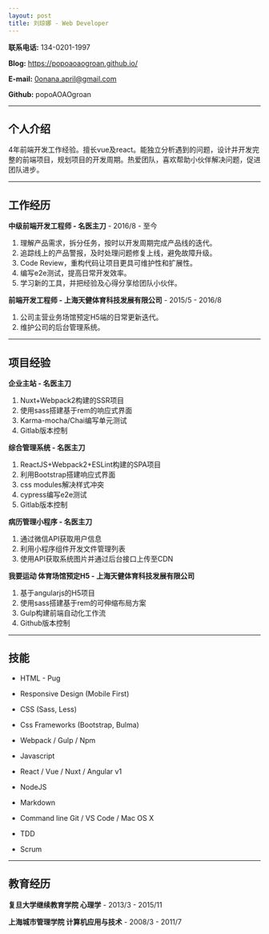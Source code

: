 ```yaml
---
layout: post
title: 刘琼娜 - Web Developer
---
```


 

**联系电话:** 134-0201-1997

 

**Blog:** https://popoaoaogroan.github.io/

 

**E-mail:** 0onana.april@gmail.com

 

**Github:** popoAOAOgroan

 



---

## 个人介绍

4年前端开发工作经验。擅长vue及react。能独立分析遇到的问题，设计并开发完整的前端项目，规划项目的开发周期。热爱团队，喜欢帮助小伙伴解决问题，促进团队进步。

 ---

## 工作经历

 

**中级前端开发工程师 - 名医主刀** - 2016/8 - 至今



1. 理解产品需求，拆分任务，按时以开发周期完成产品线的迭代。
2. 追踪线上的产品警报，及时处理问题修复上线，避免故障升级。
3. Code Review，重构代码让项目更具可维护性和扩展性。
4. 编写e2e测试，提高日常开发效率。
5. 学习新的工具，并把经验及心得分享给团队小伙伴。

 

**前端开发工程师 - 上海天健体育科技发展有限公司** - 2015/5 -  2016/8



1. 公司主营业务场馆预定H5端的日常更新迭代。
2. 维护公司的后台管理系统。



---

## 项目经验

**企业主站 - 名医主刀**
1. Nuxt+Webpack2构建的SSR项目
2. 使用sass搭建基于rem的响应式界面
2. Karma-mocha/Chai编写单元测试
5. Gitlab版本控制


**综合管理系统 - 名医主刀**
1. ReactJS+Webpack2+ESLint构建的SPA项目
2. 利用Bootstrap搭建响应式界面
3. css modules解决样式冲突
4. cypress编写e2e测试
5. Gitlab版本控制


**病历管理小程序 - 名医主刀**
1. 通过微信API获取用户信息
2. 利用小程序组件开发文件管理列表
3. 使用API获取系统图片并通过后台接口上传至CDN


**我要运动 体育场馆预定H5 - 上海天健体育科技发展有限公司**
1. 基于angularjs的H5项目
2. 使用sass搭建基于rem的可伸缩布局方案
3. Gulp构建前端自动化工作流
4. Github版本控制


---

## 技能

 

* HTML - Pug

* Responsive Design (Mobile First)

* CSS (Sass, Less)

* Css Frameworks (Bootstrap, Bulma)

* Webpack / Gulp / Npm

* Javascript

* React / Vue / Nuxt / Angular v1

* NodeJS

* Markdown

* Command line Git / VS Code / Mac OS X

* TDD

* Scrum


---

## 教育经历

 

**复旦大学继续教育学院 心理学**  - 2013/3 - 2015/11

 

**上海城市管理学院 计算机应用与技术** - 2008/3 - 2011/7

 

 
